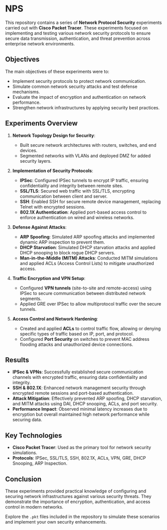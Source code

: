 # NPS
This repository contains a series of **Network Protocol Security** experiments carried out with **Cisco Packet Tracer**. These experiments focused on implementing and testing various network security protocols to ensure secure data transmission, authentication, and threat prevention across enterprise network environments.

## Objectives
The main objectives of these experiments were to:
- Implement security protocols to protect network communication.
- Simulate common network security attacks and test defense mechanisms.
- Evaluate the impact of encryption and authentication on network performance.
- Strengthen network infrastructures by applying security best practices.

## Experiments Overview

1. **Network Topology Design for Security**:  
   - Built secure network architectures with routers, switches, and end devices.  
   - Segmented networks with VLANs and deployed DMZ for added security layers.

2. **Implementation of Security Protocols**:
   - **IPSec**: Configured IPSec tunnels to encrypt IP traffic, ensuring confidentiality and integrity between remote sites.
   - **SSL/TLS**: Secured web traffic with SSL/TLS, encrypting communication between client and server.
   - **SSH**: Enabled SSH for secure remote device management, replacing Telnet with encrypted sessions.
   - **802.1X Authentication**: Applied port-based access control to enforce authentication on wired and wireless networks.
   
3. **Defense Against Attacks**:
   - **ARP Spoofing**: Simulated ARP spoofing attacks and implemented dynamic ARP inspection to prevent them.
   - **DHCP Starvation**: Simulated DHCP starvation attacks and applied DHCP snooping to block rogue DHCP servers.
   - **Man-in-the-Middle (MITM) Attacks**: Conducted MITM simulations and applied ACLs (Access Control Lists) to mitigate unauthorized access.

4. **Traffic Encryption and VPN Setup**:
   - Configured **VPN tunnels** (site-to-site and remote-access) using IPSec to secure communication between distributed network segments.
   - Applied GRE over IPSec to allow multiprotocol traffic over the secure tunnels.

5. **Access Control and Network Hardening**:
   - Created and applied **ACLs** to control traffic flow, allowing or denying specific types of traffic based on IP, port, and protocol.
   - Configured **Port Security** on switches to prevent MAC address flooding attacks and unauthorized device connections.

## Results
- **IPSec & VPNs**: Successfully established secure communication channels with encrypted traffic, ensuring data confidentiality and integrity.
- **SSH & 802.1X**: Enhanced network management security through encrypted remote sessions and port-based authentication.
- **Attack Mitigation**: Effectively prevented ARP spoofing, DHCP starvation, and MITM attacks using DAI, DHCP snooping, ACLs, and port security.
- **Performance Impact**: Observed minimal latency increases due to encryption but overall maintained high network performance while securing data.

## Key Technologies
- **Cisco Packet Tracer**: Used as the primary tool for network security simulations.
- **Protocols**: IPSec, SSL/TLS, SSH, 802.1X, ACLs, VPN, GRE, DHCP Snooping, ARP Inspection.
  
## Conclusion
These experiments provided practical knowledge of configuring and securing network infrastructures against various security threats. They demonstrate the importance of encryption, authentication, and access control in modern networks.

Explore the `.pkt` files included in the repository to simulate these scenarios and implement your own security enhancements.

